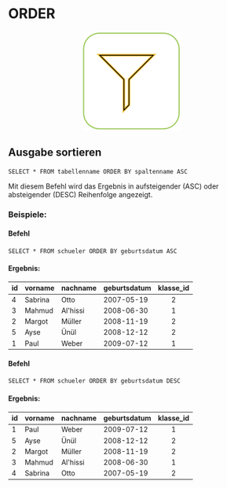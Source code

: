 # ORDER

<center><img src="../images/Sortieren.png" width="200px"></center>

## Ausgabe sortieren
```
SELECT * FROM tabellenname ORDER BY spaltenname ASC
```
Mit diesem Befehl wird das Ergebnis in aufsteigender (ASC) oder absteigender (DESC) Reihenfolge angezeigt.

### Beispiele:

#### Befehl

<a class="runSqlVerine" href="https://sulkar.github.io/SQLverine/" target="_blank"><i class="fa fa-2x fa-arrow-right" ></i></a>
```
SELECT * FROM schueler ORDER BY geburtsdatum ASC
```

#### Ergebnis:

|id| vorname   | nachname | geburtsdatum | klasse_id | 
|--|--------   | -------- | ------------ | :-------: |
|4 | Sabrina   |  Otto    | 2007-05-19   |     2     |
|3 | Mahmud    | Al'hissi | 2008-06-30   |     1     |
|2 | Margot    | Müller   | 2008-11-19   |     2     |
|5 | Ayse      | Ünül     | 2008-12-12   |     2     |
|1 | Paul      | Weber    | 2009-07-12   |     1     |

#### Befehl

<a class="runSqlVerine" href="https://sulkar.github.io/SQLverine/" target="_blank"><i class="fa fa-2x fa-arrow-right" ></i></a>
```
SELECT * FROM schueler ORDER BY geburtsdatum DESC
```

#### Ergebnis:

|id| vorname   | nachname | geburtsdatum | klasse_id | 
|--|--------   | -------- | ------------ | :-------: |
|1 | Paul      | Weber    | 2009-07-12   |     1     |
|5 | Ayse      | Ünül     | 2008-12-12   |     2     |
|2 | Margot    | Müller   | 2008-11-19   |     2     |
|3 | Mahmud    | Al'hissi | 2008-06-30   |     1     |
|4 | Sabrina   |  Otto    | 2007-05-19   |     2     |